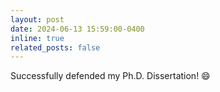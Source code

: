 ```yaml
---
layout: post
date: 2024-06-13 15:59:00-0400
inline: true
related_posts: false
---
```


Successfully defended my Ph.D. Dissertation! :smile: